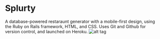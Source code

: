# Splurty
A database-powered restaraunt generator with a mobile-first design, using the Ruby on Rails framework, HTML, and CSS. Uses Git and Github for version control, and launched on Heroku.
![alt tag](https://user-images.githubusercontent.com/14388583/28289708-81ef9b74-6af8-11e7-8f1b-7718cac05d93.png)
